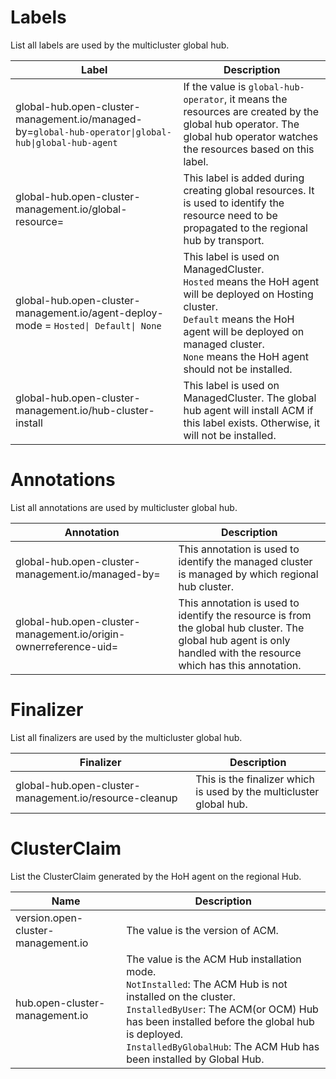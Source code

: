 # Labels

List all labels are used by the multicluster global hub.

Label | Description
--- | ----------
global-hub.open-cluster-management.io/managed-by=`global-hub-operator\|global-hub\|global-hub-agent` | If the value is `global-hub-operator`, it means the resources are created by the global hub operator. The global hub operator watches the resources based on this label.
global-hub.open-cluster-management.io/global-resource= | This label is added during creating global resources. It is used to identify the resource need to be propagated to the regional hub by transport.
global-hub.open-cluster-management.io/agent-deploy-mode = `Hosted\| Default\| None` | This label is used on ManagedCluster.<br>`Hosted` means the HoH agent will be deployed on Hosting cluster.<br>`Default` means the HoH agent will be deployed on managed cluster.<br>`None` means the HoH agent should not be installed. 
global-hub.open-cluster-management.io/hub-cluster-install | This label is used on ManagedCluster. The global hub agent will install ACM if this label exists. Otherwise, it will not be installed.

# Annotations

List all annotations are used by multicluster global hub.

Annotation | Description
--- | ----------
global-hub.open-cluster-management.io/managed-by= | This annotation is used to identify the managed cluster is managed by which regional hub cluster.
global-hub.open-cluster-management.io/origin-ownerreference-uid= | This annotation is used to identify the resource is from the global hub cluster. The global hub agent is only handled with the resource which has this annotation.

# Finalizer

List all finalizers are used by the multicluster global hub.

Finalizer | Description
--- | ----------
global-hub.open-cluster-management.io/resource-cleanup | This is the finalizer which is used by the multicluster global hub.

# ClusterClaim 

List the ClusterClaim generated by the HoH agent on the regional Hub.

Name | Description
--- | ----------
version.open-cluster-management.io | The value is the version of ACM.
hub.open-cluster-management.io | The value is the ACM Hub installation mode.<br> `NotInstalled`: The ACM Hub is not installed on the cluster.<br>`InstalledByUser`: The ACM(or OCM) Hub has been installed before the global hub is deployed.<br>`InstalledByGlobalHub`: The ACM Hub has been installed by Global Hub.
